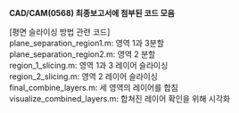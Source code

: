 **CAD/CAM(0568) 최종보고서에 첨부된 코드 모음**

[평면 슬라이싱 방법 관련 코드] <br/>
plane_separation_region1.m: 영역 1과 3분할 <br/>
plane_separation_region2.m: 영역 2 분할 <br/>
region_1_slicing.m: 영역 1과 3 레이어 슬라이싱 <br/>
region_2_slicing.m: 영역 2 레이어 슬라이싱 <br/>
final_combine_layers.m: 세 영역의 레이어를 합침 <br/>
visualize_combined_layers.m: 합쳐진 레이어 확인을 위해 시각화 <br/>
 

